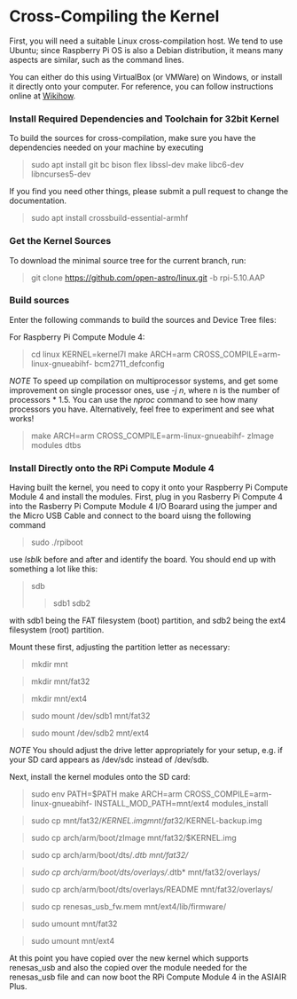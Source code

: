 # Cross-Compiling the Kernel

First, you will need a suitable Linux cross-compilation host. We tend to use Ubuntu; since Raspberry Pi OS is also a Debian distribution, it means many aspects are similar, such as the command lines.

You can either do this using VirtualBox (or VMWare) on Windows, or install it directly onto your computer. For reference, you can follow instructions online at [Wikihow](https://www.wikihow.com/Install-Ubuntu-on-VirtualBox).

### Install Required Dependencies and Toolchain for 32bit Kernel

To build the sources for cross-compilation, make sure you have the dependencies needed on your machine by executing

> sudo apt install git bc bison flex libssl-dev make libc6-dev libncurses5-dev

If you find you need other things, please submit a pull request to change the documentation.

> sudo apt install crossbuild-essential-armhf

### Get the Kernel Sources

To download the minimal source tree for the current branch, run:

> git clone https://github.com/open-astro/linux.git -b rpi-5.10.AAP

### Build sources

Enter the following commands to build the sources and Device Tree files:

For Raspberry Pi Compute Module 4:

> cd linux
> KERNEL=kernel7l
> make ARCH=arm CROSS\_COMPILE=arm-linux-gnueabihf- bcm2711\_defconfig

*NOTE*
To speed up compilation on multiprocessor systems, and get some improvement on single processor ones, use *-j n*, where n is the number of processors \* 1.5. You can use the *nproc* command to see how many processors you have. Alternatively, feel free to experiment and see what works!

> make ARCH=arm CROSS\_COMPILE=arm-linux-gnueabihf- zImage modules dtbs

### Install Directly onto the RPi Compute Module 4

Having built the kernel, you need to copy it onto your Raspberry Pi Compute Module 4 and install the modules. First, plug in you Rasberry Pi Compute 4 into the Rasberry Pi Compute Module 4 I/O Boarard using the jumper and the Micro USB Cable and connect to the board uisng the following command

> sudo ./rpiboot

use *lsblk* before and after and identify the board. You should end up with something a lot like this:

> sdb
> 
> 
> > sdb1
> > sdb2

with sdb1 being the FAT filesystem (boot) partition, and sdb2 being the ext4 filesystem (root) partition.

Mount these first, adjusting the partition letter as necessary:

> mkdir mnt

> mkdir mnt/fat32

> mkdir mnt/ext4

> sudo mount /dev/sdb1 mnt/fat32

> sudo mount /dev/sdb2 mnt/ext4

*NOTE*
You should adjust the drive letter appropriately for your setup, e.g. if your SD card appears as /dev/sdc instead of /dev/sdb.

Next, install the kernel modules onto the SD card:

> sudo env PATH=$PATH make ARCH=arm CROSS\_COMPILE=arm-linux-gnueabihf- INSTALL\_MOD\_PATH=mnt/ext4 modules\_install

> sudo cp mnt/fat32/$KERNEL.img mnt/fat32/$KERNEL-backup.img

> sudo cp arch/arm/boot/zImage mnt/fat32/$KERNEL.img

> sudo cp arch/arm/boot/dts/*.dtb mnt/fat32/*

> *sudo cp arch/arm/boot/dts/overlays/*.dtb\* mnt/fat32/overlays/

> sudo cp arch/arm/boot/dts/overlays/README mnt/fat32/overlays/

> sudo cp renesas\_usb\_fw.mem mnt/ext4/lib/firmware/

> sudo umount mnt/fat32

> sudo umount mnt/ext4

At this point you have copied over the new kernel which supports renesas\_usb and also the copied over the module needed for the renesas\_usb file and can now boot the RPi Compute Module 4 in the ASIAIR Plus.
